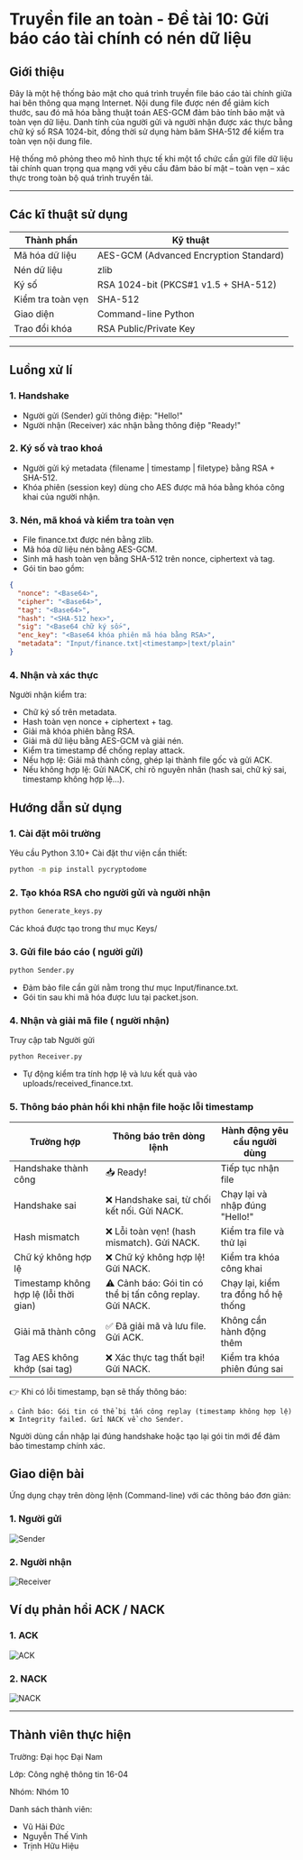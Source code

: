 # Truyền file an toàn - Đề tài 10: Gửi báo cáo tài chính có nén dữ liệu
## Giới thiệu
Đây là một hệ thống bảo mật cho quá trình truyền file báo cáo tài chính giữa hai bên thông qua mạng Internet. Nội dung file được nén để giảm kích thước, sau đó mã hóa bằng thuật toán AES-GCM đảm bảo tính bảo mật và toàn vẹn dữ liệu. Danh tính của người gửi và người nhận được xác thực bằng chữ ký số RSA 1024-bit, đồng thời sử dụng hàm băm SHA-512 để kiểm tra toàn vẹn nội dung file.

Hệ thống mô phỏng theo mô hình thực tế khi một tổ chức cần gửi file dữ liệu tài chính quan trọng qua mạng với yêu cầu đảm bảo bí mật – toàn vẹn – xác thực trong toàn bộ quá trình truyền tải.

---

## Các kĩ thuật sử dụng

| Thành phần | Kỹ thuật |
|------------|----------|
| Mã hóa dữ liệu     | AES-GCM (Advanced Encryption Standard) |
| Nén dữ liệu       | 	zlib |
| Ký số   | RSA 1024-bit (PKCS#1 v1.5 + SHA-512) |
| Kiểm tra toàn vẹn   | SHA-512 |
| Giao diện | Command-line Python |
| Trao đổi khóa | RSA Public/Private Key |

---

## Luồng xử lí

### 1. Handshake
- Người gửi (Sender) gửi thông điệp: "Hello!"
- Người nhận (Receiver) xác nhận bằng thông điệp "Ready!"

### 2. Ký số và trao khoá
- Người gửi ký metadata {filename | timestamp | filetype} bằng RSA + SHA-512.
- Khóa phiên (session key) dùng cho AES được mã hóa bằng khóa công khai của người nhận.

### 3. Nén, mã khoá và kiểm tra toàn vẹn
- File finance.txt được nén bằng zlib.
- Mã hóa dữ liệu nén bằng AES-GCM.
- Sinh mã hash toàn vẹn bằng SHA-512 trên nonce, ciphertext và tag.
- Gói tin bao gồm:
```json
{
  "nonce": "<Base64>",
  "cipher": "<Base64>",
  "tag": "<Base64>",
  "hash": "<SHA-512 hex>",
  "sig": "<Base64 chữ ký số>",
  "enc_key": "<Base64 khóa phiên mã hóa bằng RSA>",
  "metadata": "Input/finance.txt|<timestamp>|text/plain"
}
```

### 4. Nhận và xác thực
  Người nhận kiểm tra:
- Chữ ký số trên metadata.
- Hash toàn vẹn nonce + ciphertext + tag.
- Giải mã khóa phiên bằng RSA.
- Giải mã dữ liệu bằng AES-GCM và giải nén.
- Kiểm tra timestamp để chống replay attack.
- Nếu hợp lệ: Giải mã thành công, ghép lại thành file gốc và gửi ACK.
- Nếu không hợp lệ: Gửi NACK, chỉ rõ nguyên nhân (hash sai, chữ ký sai, timestamp không hợp lệ...).

## Hướng dẫn sử dụng

### 1. Cài đặt môi trường
  Yêu cầu Python 3.10+
  Cài đặt thư viện cần thiết:

  ```bash
python -m pip install pycryptodome
```

### 2. Tạo khóa RSA cho người gửi và người nhận

```bash
python Generate_keys.py
```
Các khoá được tạo trong thư mục Keys/

### 3. Gửi file báo cáo ( người gửi)

```bash
python Sender.py
```
 - Đảm bảo file cần gửi nằm trong thư mục Input/finance.txt.
 - Gói tin sau khi mã hóa được lưu tại packet.json.

### 4. Nhận và giải mã file ( người nhận)
 Truy cập tab Người gửi 

 ```bash
python Receiver.py
```
- Tự động kiểm tra tính hợp lệ và lưu kết quả vào uploads/received_finance.txt.

### 5. Thông báo phản hồi khi nhận file hoặc lỗi timestamp

| Trường hợp | Thông báo trên dòng lệnh | Hành động yêu cầu người dùng |
| ---------- | ------------------------ | ---------------------------- |
| Handshake thành công | 📥 Ready! | Tiếp tục nhận file |
| Handshake sai | ❌ Handshake sai, từ chối kết nối. Gửi NACK. | Chạy lại và nhập đúng "Hello!" |
| Hash mismatch | ❌ Lỗi toàn vẹn! (hash mismatch). Gửi NACK. | Kiểm tra file và thử lại |
| Chữ ký không hợp lệ | ❌ Chữ ký không hợp lệ! Gửi NACK. | Kiểm tra khóa công khai |
| Timestamp không hợp lệ (lỗi thời gian) | ⚠️ Cảnh báo: Gói tin có thể bị tấn công replay. Gửi NACK. | Chạy lại, kiểm tra đồng hồ hệ thống |
| Giải mã thành công | ✅ Đã giải mã và lưu file. Gửi ACK. | Không cần hành động thêm |
| Tag AES không khớp (sai tag) | ❌ Xác thực tag thất bại! Gửi NACK. | Kiểm tra khóa phiên đúng sai |

👉 Khi có lỗi timestamp, bạn sẽ thấy thông báo:

 ```lesh
⚠️ Cảnh báo: Gói tin có thể bị tấn công replay (timestamp không hợp lệ)
❌ Integrity failed. Gửi NACK về cho Sender.
```

Người dùng cần nhập lại đúng handshake hoặc tạo lại gói tin mới để đảm bảo timestamp chính xác.

## Giao diện bài

Ứng dụng chạy trên dòng lệnh (Command-line) với các thông báo đơn giản:

### 1. Người gửi
![Sender](Images/Sender.jpg)

### 2. Người nhận
![Receiver](Images/Receiver.jpg)

## Ví dụ phản hồi ACK / NACK

### 1. ACK

![ACK](Images/Receiver.jpg)

### 2. NACK

![NACK](Images/Nack.jpg)

---

## Thành viên thực hiện

Trường: Đại học Đại Nam

Lớp: Công nghệ thông tin 16-04

Nhóm: Nhóm 10

Danh sách thành viên:
- Vũ Hải Đức
- Nguyễn Thế Vinh
- Trịnh Hữu Hiệu


